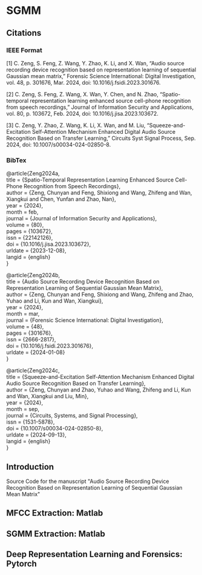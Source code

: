 # SGMM
## Citations
### IEEE Format
[1] C. Zeng, S. Feng, Z. Wang, Y. Zhao, K. Li, and X. Wan, “Audio source recording device recognition based on representation learning of sequential Gaussian mean matrix,” Forensic Science International: Digital Investigation, vol. 48, p. 301676, Mar. 2024, doi: 10.1016/j.fsidi.2023.301676.

[2] C. Zeng, S. Feng, Z. Wang, X. Wan, Y. Chen, and N. Zhao, “Spatio-temporal representation learning enhanced source cell-phone recognition from speech recordings,” Journal of Information Security and Applications, vol. 80, p. 103672, Feb. 2024, doi: 10.1016/j.jisa.2023.103672.

[3] C. Zeng, Y. Zhao, Z. Wang, K. Li, X. Wan, and M. Liu, “Squeeze-and-Excitation Self-Attention Mechanism Enhanced Digital Audio Source Recognition Based on Transfer Learning,” Circuits Syst Signal Process, Sep. 2024, doi: 10.1007/s00034-024-02850-8.

### BibTex
@article{Zeng2024a,<br>
  title = {Spatio-Temporal Representation Learning Enhanced Source Cell-Phone Recognition from Speech Recordings},<br>
  author = {Zeng, Chunyan and Feng, Shixiong and Wang, Zhifeng and Wan, Xiangkui and Chen, Yunfan and Zhao, Nan},<br>
  year = {2024},<br>
  month = feb,<br>
  journal = {Journal of Information Security and Applications},<br>
  volume = {80},<br>
  pages = {103672},<br>
  issn = {22142126},<br>
  doi = {10.1016/j.jisa.2023.103672},<br>
  urldate = {2023-12-08},<br>
  langid = {english}<br>
}

@article{Zeng2024b,<br>
  title = {Audio Source Recording Device Recognition Based on Representation Learning of Sequential Gaussian Mean Matrix},<br>
  author = {Zeng, Chunyan and Feng, Shixiong and Wang, Zhifeng and Zhao, Yuhao and Li, Kun and Wan, Xiangkui},<br>
  year = {2024},<br>
  month = mar,<br>
  journal = {Forensic Science International: Digital Investigation},<br>
  volume = {48},<br>
  pages = {301676},<br>
  issn = {2666-2817},<br>
  doi = {10.1016/j.fsidi.2023.301676},<br>
  urldate = {2024-01-08}<br>
}

@article{Zeng2024c,<br>
  title = {Squeeze-and-Excitation Self-Attention Mechanism Enhanced Digital Audio Source Recognition Based on Transfer Learning},<br>
  author = {Zeng, Chunyan and Zhao, Yuhao and Wang, Zhifeng and Li, Kun and Wan, Xiangkui and Liu, Min},<br>
  year = {2024},<br>
  month = sep,<br>
  journal = {Circuits, Systems, and Signal Processing},<br>
  issn = {1531-5878},<br>
  doi = {10.1007/s00034-024-02850-8},<br>
  urldate = {2024-09-13},<br>
  langid = {english}<br>
}


## Introduction
Source Code for the manuscript "Audio Source Recording Device Recognition Based on Representation Learning of Sequential Gaussian Mean Matrix"

## MFCC Extraction: Matlab 
## SGMM Extraction: Matlab 
## Deep Representation Learning and Forensics: Pytorch 
